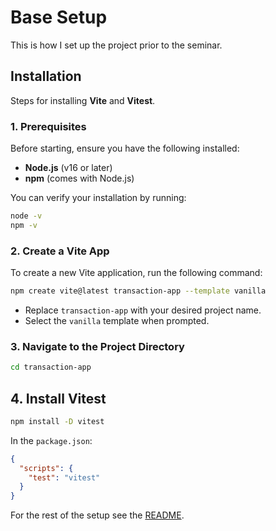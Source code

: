 # Base Setup

This is how I set up the project prior to the seminar.

## Installation

Steps for installing **Vite** and **Vitest**.

### 1. Prerequisites

Before starting, ensure you have the following installed:

- **Node.js** (v16 or later)
- **npm** (comes with Node.js)

You can verify your installation by running:

```bash
node -v
npm -v
```

### 2. Create a Vite App

To create a new Vite application, run the following command:

```bash
npm create vite@latest transaction-app --template vanilla
```

- Replace `transaction-app` with your desired project name.
- Select the `vanilla` template when prompted.

### 3. Navigate to the Project Directory

```bash
cd transaction-app
```

## 4. Install Vitest

```bash
npm install -D vitest
```

In the `package.json`:

```json
{
  "scripts": {
    "test": "vitest"
  }
}
```

For the rest of the setup see the [README](./README.md).
